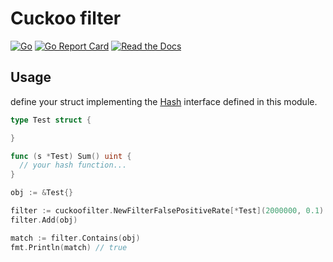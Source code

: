 # Cuckoo filter

[![Go](https://github.com/rossmerr/cuckoofilter/actions/workflows/go.yml/badge.svg)](https://github.com/rossmerr/cuckoofilter/actions/workflows/go.yml)
[![Go Report Card](https://goreportcard.com/badge/github.com/rossmerr/cuckoofilter)](https://goreportcard.com/report/github.com/rossmerr/cuckoofilter)
[![Read the Docs](https://pkg.go.dev/badge/golang.org/x/pkgsite)](https://pkg.go.dev/github.com/rossmerr/cuckoofilter)

## Usage

define your struct implementing the [Hash](hash.go) interface defined in this module.

```go
type Test struct {

}

func (s *Test) Sum() uint {
  // your hash function...
}
```

```go
obj := &Test{}

filter := cuckoofilter.NewFilterFalsePositiveRate[*Test](2000000, 0.1)
filter.Add(obj)

match := filter.Contains(obj)
fmt.Println(match) // true
```
